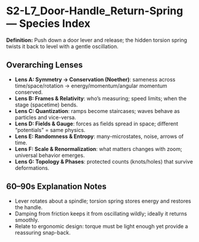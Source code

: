# S2-L7_Door-Handle_Return-Spring — Species Index
**Definition:** Push down a door lever and release; the hidden torsion spring twists it back to level with a gentle oscillation.

## Overarching Lenses

- **Lens A: Symmetry -> Conservation (Noether)**: sameness across time/space/rotation → energy/momentum/angular momentum conserved.
- **Lens B: Frames & Relativity**: who’s measuring; speed limits; when the stage (spacetime) bends.
- **Lens C: Quantization**: ramps become staircases; waves behave as particles and vice-versa.
- **Lens D: Fields & Gauge**: forces as fields spread in space; different “potentials” = same physics.
- **Lens E: Randomness & Entropy**: many-microstates, noise, arrows of time.
- **Lens F: Scale & Renormalization**: what matters changes with zoom; universal behavior emerges.
- **Lens G: Topology & Phases**: protected counts (knots/holes) that survive deformations.

## 60–90s Explanation Notes
- Lever rotates about a spindle; torsion spring stores energy and restores the handle.
- Damping from friction keeps it from oscillating wildly; ideally it returns smoothly.
- Relate to ergonomic design: torque must be light enough yet provide a reassuring snap-back.
